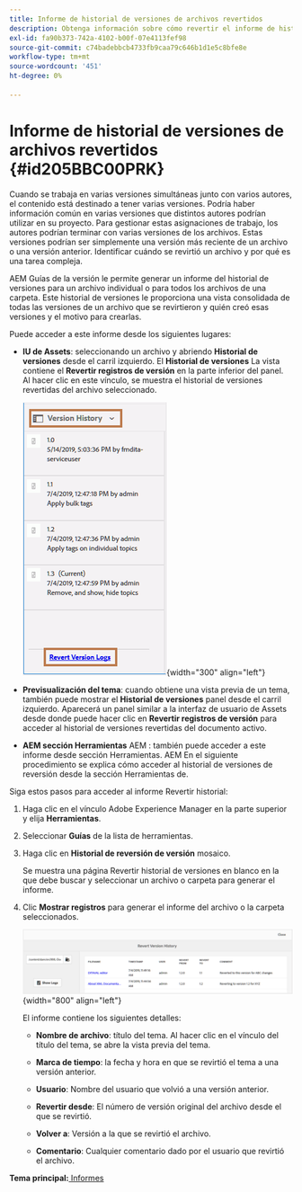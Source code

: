 ```yaml
---
title: Informe de historial de versiones de archivos revertidos
description: Obtenga información sobre cómo revertir el informe de historial de versiones de archivos
exl-id: fa90b373-742a-4102-b00f-07e4113fef98
source-git-commit: c74badebbcb4733fb9caa79c646b1d1e5c8bfe8e
workflow-type: tm+mt
source-wordcount: '451'
ht-degree: 0%

---
```


# Informe de historial de versiones de archivos revertidos {#id205BBC00PRK}

Cuando se trabaja en varias versiones simultáneas junto con varios autores, el contenido está destinado a tener varias versiones. Podría haber información común en varias versiones que distintos autores podrían utilizar en su proyecto. Para gestionar estas asignaciones de trabajo, los autores podrían terminar con varias versiones de los archivos. Estas versiones podrían ser simplemente una versión más reciente de un archivo o una versión anterior. Identificar cuándo se revirtió un archivo y por qué es una tarea compleja.

AEM Guías de la versión le permite generar un informe del historial de versiones para un archivo individual o para todos los archivos de una carpeta. Este historial de versiones le proporciona una vista consolidada de todas las versiones de un archivo que se revirtieron y quién creó esas versiones y el motivo para crearlas.

Puede acceder a este informe desde los siguientes lugares:

- **IU de Assets**: seleccionando un archivo y abriendo **Historial de versiones** desde el carril izquierdo. El **Historial de versiones** La vista contiene el **Revertir registros de versión** en la parte inferior del panel. Al hacer clic en este vínculo, se muestra el historial de versiones revertidas del archivo seleccionado.

   ![](images/revert-log-from-assets-ui.png){width="300" align="left"}

- **Previsualización del tema**: cuando obtiene una vista previa de un tema, también puede mostrar el **Historial de versiones** panel desde el carril izquierdo. Aparecerá un panel similar a la interfaz de usuario de Assets desde donde puede hacer clic en **Revertir registros de versión** para acceder al historial de versiones revertidas del documento activo.

- **AEM sección Herramientas** AEM : también puede acceder a este informe desde sección Herramientas. AEM En el siguiente procedimiento se explica cómo acceder al historial de versiones de reversión desde la sección Herramientas de.


Siga estos pasos para acceder al informe Revertir historial:

1. Haga clic en el vínculo Adobe Experience Manager en la parte superior y elija **Herramientas**.

1. Seleccionar **Guías** de la lista de herramientas.

1. Haga clic en **Historial de reversión de versión** mosaico.

   Se muestra una página Revertir historial de versiones en blanco en la que debe buscar y seleccionar un archivo o carpeta para generar el informe.

1. Clic **Mostrar registros** para generar el informe del archivo o la carpeta seleccionados.

   ![](images/revert-version-history-report.png){width="800" align="left"}

   El informe contiene los siguientes detalles:

   - **Nombre de archivo**: título del tema. Al hacer clic en el vínculo del título del tema, se abre la vista previa del tema.

   - **Marca de tiempo**: la fecha y hora en que se revirtió el tema a una versión anterior.

   - **Usuario**: Nombre del usuario que volvió a una versión anterior.

   - **Revertir desde**: El número de versión original del archivo desde el que se revirtió.

   - **Volver a**: Versión a la que se revirtió el archivo.

   - **Comentario**: Cualquier comentario dado por el usuario que revirtió el archivo.


**Tema principal:**[ Informes](reports-intro.md)
